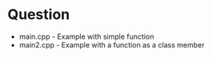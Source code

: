 # Question
* main.cpp - Example with simple function
* main2.cpp - Example with a function as a class member
